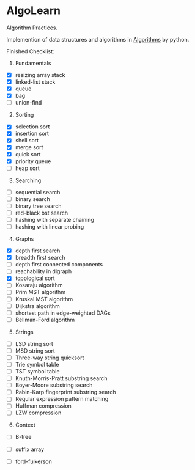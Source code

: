 # AlgoLearn

Algorithm Practices.

Implemention of  data structures and algorithms in [Algorithms](https://www.amazon.com/dp/032157351X) by python.

Finished Checklist:

1. Fundamentals

- [x] resizing array stack
- [x] linked-list stack
- [x] queue
- [x] bag
- [ ] union-find

2. Sorting

- [x] selection sort
- [x] insertion sort
- [x] shell sort
- [x] merge sort
- [x] quick sort
- [x] priority queue
- [ ] heap sort

3. Searching

- [ ] sequential search
- [ ] binary search
- [ ] binary tree search
- [ ] red-black bst search
- [ ] hashing with separate chaining
- [ ] hashing with linear probing

4. Graphs

- [x] depth first search
- [x] breadth first search
- [ ] depth first connected components
- [ ] reachability in digraph
- [x] topological sort
- [ ] Kosaraju algorithm
- [ ] Prim MST algorithm
- [ ] Kruskal MST algorithm
- [ ] Dijkstra algorithm
- [ ] shortest path in edge-weighted DAGs
- [ ] Bellman-Ford algorithm

5. Strings

- [ ] LSD string sort
- [ ] MSD string sort
- [ ] Three-way string quicksort
- [ ] Trie symbol table
- [ ] TST symbol table
- [ ] Knuth-Morris-Pratt substring search
- [ ] Boyer-Moore substring search
- [ ] Rabin-Karp fingerprint substring search
- [ ] Regular expression pattern matching
- [ ] Huffman compression
- [ ] LZW compression

6. Context

- [ ] B-tree
- [ ] suffix array
- [ ] ford-fulkerson







